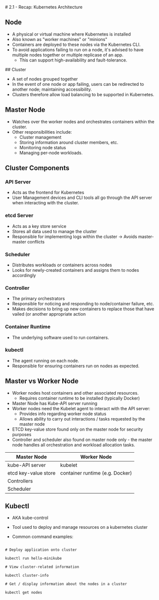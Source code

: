 # 2.1 - Recap: Kubernetes Architecture

## Node

- A physical or virtual machine where Kubernetes is installed
- Also known as "worker machines" or "minions"
- Containers are deployed to these nodes via the Kubernetes CLI.
- To avoid applications failing to run on a node, it's advised to have multiple nodes together or multiple replicase of an app.
  - This can support high-availability and fault-tolerance.

## Cluster

- A set of nodes grouped together
- In the event of one node or app failing, users can be redirected to another node; maintaining accessibility.
- Clusters therefore allow load balancing to be supported in Kubernetes.

## Master Node

- Watches over the worker nodes and orchestrates containers within the cluster.
- Other responsibilities include:
  - Cluster management
  - Storing information around cluster members, etc.
  - Monitoring node status
  - Managing per-node workloads.

## Cluster Components

### API Server

- Acts as the frontend for Kubernetes
- User Management devices and CLI tools all go through the API server when interacting with the cluster.

### etcd Server

- Acts as a key store service
- Stores all data used to manage the cluster
- Responsible for implementing logs within the cluster -> Avoids master-master conflicts

### Scheduler

- Distributes workloads or containers across nodes
- Looks for newly-created containers and assigns them to nodes accordingly

### Controller

- The primary orchestrators
- Responsible for noticing and responding to node/container failure, etc.
- Makes decisions to bring up new containers to replace those that have vailed (or another appropriate action

### Container Runtime

- The underlying software used to run containers.

### kubectl

- The agent running on each node.
- Responsible for ensuring containers run on nodes as expected.

## Master vs Worker Node

- Worker nodes host containers and other associated resources.
  - Requires container runtime to be installed (typically Docker)
- Master Node has Kube-API server running
- Worker nodes need the Kubelet agent to interact with the API server:
  - Provides info regarding worker node status
  - Allows ability to carry out interactions / tasks requested by the master node
- ETCD key-value store found only on the master node for security purposes
- Controller and scheduler also found on master node only - the master node handles all orchestration and workload allocation tasks.

| Master Node          | Worker Node                     |
| -------------------- | ------------------------------- |
| kube-API server      | kubelet                         |
| etcd key-value store | container runtime (e.g. Docker) |
| Controllers          |                                 |
| Scheduler            |                                 |

## Kubectl

- AKA kube-control
- Tool used to deploy and manage resources on a kubernetes cluster

- Common command examples:

```shell

# Deploy application onto cluster

kubectl run hello-minikube

# View cluster-related information

kubectl cluster-info

# Get / display information about the nodes in a cluster

kubectl get nodes

```